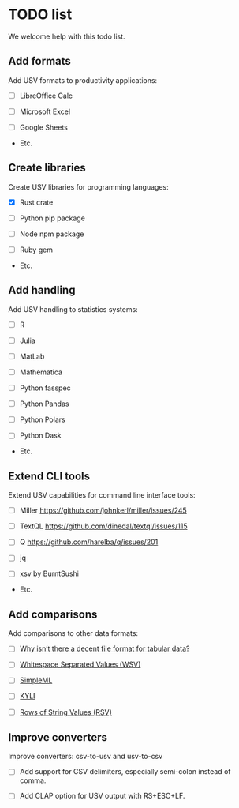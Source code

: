 # TODO list

We welcome help with this todo list.


## Add formats

Add USV formats to productivity applications:

* [ ] LibreOffice Calc

* [ ] Microsoft Excel

* [ ] Google Sheets

* Etc.


## Create libraries

Create USV libraries for programming languages:

* [x] Rust crate

* [ ] Python pip package

* [ ] Node npm package

* [ ] Ruby gem

* Etc.


## Add handling

Add USV handling to statistics systems:

* [ ] R

* [ ] Julia

* [ ] MatLab

* [ ] Mathematica

* [ ] Python fasspec

* [ ] Python Pandas

* [ ] Python Polars

* [ ] Python Dask

* Etc.


## Extend CLI tools

Extend USV capabilities for command line interface tools:

* [ ] Miller <https://github.com/johnkerl/miller/issues/245>

* [ ] TextQL <https://github.com/dinedal/textql/issues/115>

* [ ] Q <https://github.com/harelba/q/issues/201>

* [ ] jq

* [ ] xsv by BurntSushi


* Etc.


## Add comparisons

Add comparisons to other data formats:

* [ ] [Why isn’t there a decent file format for tabular data?](https://news.ycombinator.com/item?id=31220841)

* [ ] [Whitespace Separated Values (WSV)](https://dev.stenway.com/WSV/)

* [ ] [SimpleML](https://dev.stenway.com/SML/SimpleML.html)

* [ ] [KYLI](https://shkspr.mobi/blog/2017/03/kyli-because-it-is-superior-to-json/)

* [ ] [Rows of String Values (RSV)](https://github.com/Stenway/RSV-Specification)


## Improve converters

Improve converters: csv-to-usv and usv-to-csv

* [ ] Add support for CSV delimiters, especially semi-colon instead of comma.

* [ ] Add CLAP option for USV output with RS+ESC+LF.
